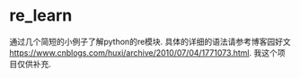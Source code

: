 # re_learn
通过几个简短的小例子了解python的re模块.
具体的详细的语法请参考博客园好文 https://www.cnblogs.com/huxi/archive/2010/07/04/1771073.html. 我这个项目仅供补充.
